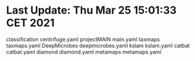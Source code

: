 # Last Update: Thu Mar 25 15:01:33 CET 2021
classification centrifuge.yaml
projectMAIN main.yaml
taxmaps taxmaps.yaml
DeepMicrobes deepmicrobes.yaml
kslam kslam.yaml
catbat catbat.yaml
diamond diamond.yaml
metamaps metamaps.yaml
